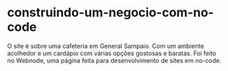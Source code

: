 # construindo-um-negocio-com-no-code
O site é sobre uma cafeteria em General Sampaio. Com um ambiente acolhedor e um cardápio com várias opções gostosas e baratas. Foi feito no Webnode, uma página feita para desenvolvimento de sites  em no-code.
